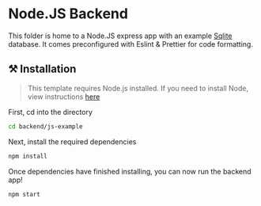 # Node.JS Backend

This folder is home to a Node.JS express app with an example [Sqlite](https://www.digitalocean.com/community/tutorials/how-to-use-the-sqlite3-module-in-python-3) database. It comes preconfigured with Eslint & Prettier for code formatting.

## ⚒️ Installation

> This template requires Node.js installed. If you need to install Node, view instructions [here](https://nodejs.org/en/download)

First, cd into the directory

```bash
cd backend/js-example
```

Next, install the required dependencies

```bash
npm install
```

Once dependencies have finished installing, you can now run the backend app!

```bash
npm start
```
